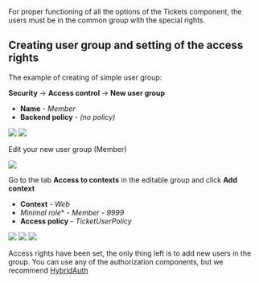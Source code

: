 For proper functioning of all the options of the Tickets component, the users must be in the common group with the special rights.

## Creating user group and setting of the access rights

The example of creating of simple user group:

**Security** -> **Access control** -> **New user group**

* **Name** - *Member*
* **Backend policy** - *(no policy)*

[![](https://file.modx.pro/files/e/f/a/efae3aecf547d5505227980eeecc823as.jpg)](https://file.modx.pro/files/e/f/a/efae3aecf547d5505227980eeecc823a.png)
[![](https://file.modx.pro/files/b/f/8/bf8ec5dfbb088d67dd6ccd287b060c47s.jpg)](https://file.modx.pro/files/b/f/8/bf8ec5dfbb088d67dd6ccd287b060c47.png)

Edit your new user group (Member)

[![](https://file.modx.pro/files/d/c/b/dcbda0ccbe5e89866564ed627ca8f566s.jpg)](https://file.modx.pro/files/d/c/b/dcbda0ccbe5e89866564ed627ca8f566.png)

Go to the tab **Access to contexts** in the editable group and click **Add context**

* **Context** - *Web*
* *Minimal role** - *Member - 9999*
* **Access policy** - *TicketUserPolicy*

[![](https://file.modx.pro/files/6/d/f/6df88b9651f4131640e2626a27d5eac8s.jpg)](https://file.modx.pro/files/6/d/f/6df88b9651f4131640e2626a27d5eac8.png)
[![](https://file.modx.pro/files/3/a/c/3ac5cdc2de1cdc06828336a4fe5b9330s.jpg)](https://file.modx.pro/files/3/a/c/3ac5cdc2de1cdc06828336a4fe5b9330.png)
[![](https://file.modx.pro/files/4/c/1/4c19746ecf47a8cd9784cd3b42f1371fs.jpg)](https://file.modx.pro/files/4/c/1/4c19746ecf47a8cd9784cd3b42f1371f.png)

Access rights have been set, the only thing left is to add new users in the group. You can use any of the authorization components, but we recommend [HybridAuth][1]

[1]: /en/components/04_HybridAuth/01_Snippets/01_HybridAuth.md
